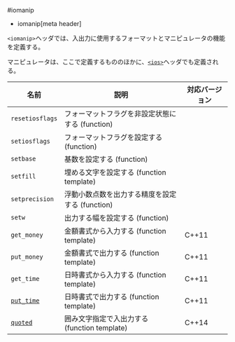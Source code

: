 #iomanip
* iomanip[meta header]

`<iomanip>`ヘッダでは、入出力に使用するフォーマットとマニピュレータの機能を定義する。

マニピュレータは、ここで定義するもののほかに、[`<ios>`](ios.md)ヘッダでも定義される。

| 名前 | 説明 | 対応バージョン |
|------|------|----------------|
| `resetiosflags` | フォーマットフラグを非設定状態にする (function) | |
| `setiosflags`   | フォーマットフラグを設定する (function)         | |
| `setbase`       | 基数を設定する (function)                       | |
| `setfill`       | 埋める文字を設定する (function template)        | |
| `setprecision`  | 浮動小数点数を出力する精度を設定する (function) | |
| `setw`          | 出力する幅を設定する (function)                 | |
| `get_money`     | 金額書式から入力する (function template)        | C++11 |
| `put_money`     | 金額書式で出力する (function template)          | C++11 |
| `get_time`      | 日時書式から入力する (function template)        | C++11 |
| [`put_time`](iomanip/put_time.md) | 日時書式で出力する (function template)          | C++11 |
| [`quoted`](iomanip/quoted.md)     | 囲み文字指定で入出力する (function template)    | C++14 |


